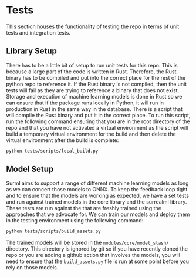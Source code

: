 # Tests
This section houses the functionality of testing the repo in terms of unit tests and integration tests.

## Library Setup

There has to be a little bit of setup to run unit tests for this repo. This is because a large part of the code
is written in Rust. Therefore, the Rust binary has to be compiled and put into the correct place for the rest of the
python repo to reference it. If the Rust binary is not compiled, then the unit tests will fail as they are trying to
reference a binary that does not exist. Storage and execution of machine learning models is done in Rust so we can
ensure that if the package runs locally in Python, it will run in production in Rust in the same way in the database.
There is a script that will compile the Rust binary and put it in the correct place. To run this script, run the
following command ensuring that you are in the root directory of the repo and that you have not activated a virtual
environment as the script will build a temporary virtual environment for the build and then delete the virtual
environment after the build is complete:

```bash
python tests/scripts/local_build.py
```

## Model Setup

Surml aims to support a range of different machine learning models as long as we can concert those models to ONNX.
To keep the feedback loop tight and to ensure that the models are working as expected, we have a set tests and
run against trained models in the core library and the surrealml library. These tests are run against the that are
freshly trained using the approaches that we advocate for. We can train our models and deploy them in the testing
environment using the following command:

```bash
python tests/scripts/build_assets.py
```

The trained models will be stored in the `modules/core/model_stash/` directory. This directory is ignored by git
so if you have recently cloned the repo or you are adding a github action that involves the models, you will need
to ensure that the `build_assets.py` file is run at some point before you rely on those models.
